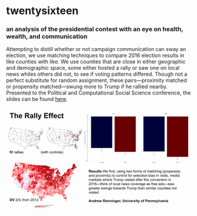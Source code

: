 # twentysixteen
### an analysis of the presidential contest with an eye on health, wealth, and communication

Attempting to distill whether or not campaign communication can sway an election, we use matching techniques to compare 2016 election results in like counties with like. We use counties that are close in either geographic and demographic space, some either hosted a rally or saw one on local news whiles others did not, to see if voting patterns differed. Though not a perfect substitute for random assignment, these pairs—proximity matched or propensity matched—swung more to Trump if he rallied nearby. Presented to the Political and Computational Social Science conference, the slides can be found [here](https://raw.githubusercontent.com/asrenninger/twentysixteen/master/viz/renninger_pacss2020.gif).   

![](viz/renninger_pacss2020_short.gif)
